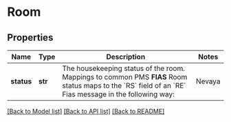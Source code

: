 # Room

## Properties
Name | Type | Description | Notes
------------ | ------------- | ------------- | -------------
**status** | **str** | The housekeeping status of the room. Mappings to common PMS  **FIAS**  Room status maps to the &#x60;RS&#x60; field of an &#x60;RE&#x60; Fias message in the following way:  | Nevaya             | Fias | |--------------------|------| | Dirty/Vacant       | 1    | | Dirty/Occupied     | 2    | | Clean/Vacant       | 3    | | Clean/Occupied     | 4    | | Inspected/Vacant   | 5    | | Inspected/Occupied | 6    | | [optional] 

[[Back to Model list]](../README.md#documentation-for-models) [[Back to API list]](../README.md#documentation-for-api-endpoints) [[Back to README]](../README.md)

